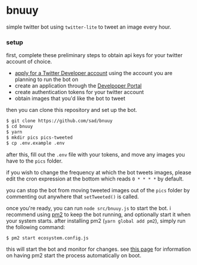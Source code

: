 # bnuuy
simple twitter bot using `twitter-lite` to tweet an image every hour.

### setup
first, complete these preliminary steps to obtain api keys for your twitter account of choice.

- [apply for a Twitter Developer account](https://developer.twitter.com/en/apply-for-access) using the account you are planning to run the bot on
- create an application through the [Develpoper Portal](https://developer.twitter.com/en/portal/dashboard)
- create authentication tokens for your twitter account
- obtain images that you'd like the bot to tweet

then you can clone this repository and set up the bot.

```sh
$ git clone https://github.com/sad/bnuuy
$ cd bnuuy
$ yarn
$ mkdir pics pics-tweeted
$ cp .env.example .env
```

after this, fill out the `.env` file with your tokens, and move any images you have to the `pics` folder.

if you wish to change the frequency at which the bot tweets images, please edit the cron expression at the bottom which reads `0 * * * *` by default.

you can stop the bot from moving tweeted images out of the `pics` folder by commenting out anywhere that `setTweeted()` is called.

once you're ready, you can run `node src/bnuuy.js` to start the bot. i recommend using [pm2](https://pm2.keymetrics.io/docs/usage/quick-start/) to keep the bot running, and optionally start it when your system starts. after installing pm2 (`yarn global add pm2`), simply run the following command:

```sh
$ pm2 start ecosystem.config.js
```

this will start the bot and monitor for changes.  see [this page](https://pm2.keymetrics.io/docs/usage/startup/) for information on having pm2 start the process automatically on boot.
